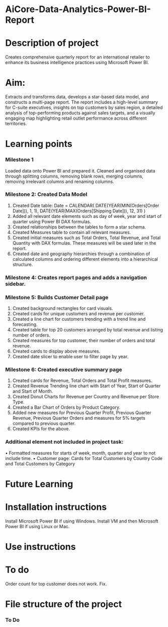 # AiCore-Data-Analytics-Power-BI-Report

# Description of project

Creates comprehensive quarterly report for an international retailer to enhance its business intelligence practices using Microsoft Power BI.

# Aim:

Extracts and transforms data, develops a star-based data model, and constructs a multi-page report. The report includes a high-level summary for C-suite executives, insights on top customers by sales region, a detailed analysis of top-performing products against sales targets, and a visually engaging map highlighting retail outlet performance across different territories.

# Learning points

### Milestone 1
Loaded data onto Power BI and prepared it. Cleaned and organised data through splitting columns, removing blank rows, merging columns, removing irrelevant columns and renaming columns.

### Milestone 2: Created Data Model
1.	Created Date table: 
Date = 
CALENDAR(
    DATE(YEAR(MIN(Orders[Order Date])), 1, 1),
    DATE(YEAR(MAX(Orders[Shipping Date])), 12, 31)
)
2.	Added all relevant date elements such as day of week, year and start of quarter using Power BI DAX formulas.
3.	Created relationships between the tables to form a star schema.
4.	Created Measures table to contain all relevant measures.
5.	Created initial measures such as Total Orders, Total Revenue, and Total Quantity with DAX formulas. These measures will be used later in the report.
6.	Created date and geography hierarchies through a combination of calculated columns and ordering different elements into a hierarchical structure.

### Milestone 4: Creates report pages and adds a navigation sidebar.

### Milestone 5: Builds Customer Detail page
1.	Created background rectangles for card visuals.
2.	Created cards for unique customers and revenue per customer.
3.	Created a line chart for customers trending with a trend line and forecasting.
4.	Created table for top 20 customers arranged by total revenue and listing number of orders.
5.	Created measures for top customer, their number of orders and total revenue.
6.	Created cards to display above measures.
7.	Created date slicer to enable user to filter page by year.

### Milestone 6: Created executive summary page
1.	Created cards for Revenue, Total Orders and Total Profit measures.
2.	Created Revenue Trending line chart with Start of Year, Start of Quarter and Start of Month.
3.	Created Donut Charts for Revenue per Country and Revenue per Store Type.
4.	Created a Bar Chart of Orders by Product Category.
5.	Added new measures for Previous Quarter Profit, Previous Quarter Revenue, Previous Quarter Orders and measures for 5% targets compared to previous quarter.
6.	Created KPIs for the above.

### Additional element not included in project task:
•	Formatted measures for starts of week, month, quarter and year to not include time.
•	Customer page: Cards for Total Customers by Country Code and Total Customers by Category
  
# Future Learning


# Installation instructions

Install Microsoft Power BI if using Windows. Install VM and then Microsoft Power BI if using Linux or Mac.

# Use instructions

# To do
Order count for top customer does not work. Fix.

# File structure of the project


### To Do

